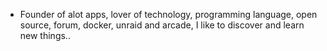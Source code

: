 - Founder of alot apps, lover of technology, programming language, open source, forum, docker, unraid and arcade, I like to discover and learn new things..
  <br>








































































